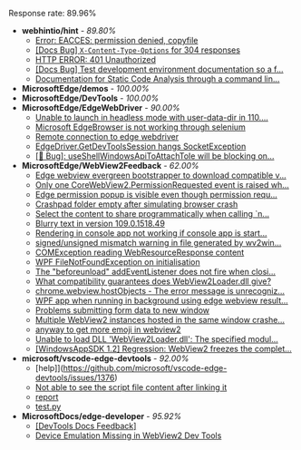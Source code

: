 Response rate: 89.96%

* **webhintio/hint** - _89.80%_
  * [Error: EACCES: permission denied, copyfile](https://github.com/webhintio/hint/issues/5432)
  * [[Docs Bug] `X-Content-Type-Options` for 304 responses](https://github.com/webhintio/hint/issues/5417)
  * [HTTP ERROR: 401 Unauthorized](https://github.com/webhintio/hint/issues/5362)
  * [[Docs Bug] Test development environment documentation so a f...](https://github.com/webhintio/hint/issues/5404)
  * [Documentation for Static Code Analysis through a command lin...](https://github.com/webhintio/hint/issues/5383)
* **MicrosoftEdge/demos** - _100.00%_
* **MicrosoftEdge/DevTools** - _100.00%_
* **MicrosoftEdge/EdgeWebDriver** - _90.00%_
  * [Unable to launch in headless mode with user-data-dir in 110....](https://github.com/MicrosoftEdge/EdgeWebDriver/issues/69)
  * [Microsoft EdgeBrowser is not working through selenium](https://github.com/MicrosoftEdge/EdgeWebDriver/issues/68)
  * [Remote connection to edge webdriver](https://github.com/MicrosoftEdge/EdgeWebDriver/issues/67)
  * [EdgeDriver.GetDevToolsSession hangs SocketException](https://github.com/MicrosoftEdge/EdgeWebDriver/issues/65)
  * [[🐛 Bug]: useShellWindowsApiToAttachToIe will be blocking on...](https://github.com/MicrosoftEdge/EdgeWebDriver/issues/34)
* **MicrosoftEdge/WebView2Feedback** - _62.00%_
  * [Edge webview evergreen bootstrapper to download compatible v...](https://github.com/MicrosoftEdge/WebView2Feedback/issues/3228)
  * [Only one CoreWebView2.PermissionRequested event is raised wh...](https://github.com/MicrosoftEdge/WebView2Feedback/issues/3227)
  * [Edge permission popup is visible even though permission requ...](https://github.com/MicrosoftEdge/WebView2Feedback/issues/3226)
  * [Crashpad folder empty after simulating browser crash](https://github.com/MicrosoftEdge/WebView2Feedback/issues/3225)
  * [Select the content to share programmatically when calling `n...](https://github.com/MicrosoftEdge/WebView2Feedback/issues/3188)
  * [Blurry text in version 109.0.1518.49](https://github.com/MicrosoftEdge/WebView2Feedback/issues/3180)
  * [Rendering in console app not working if console app is start...](https://github.com/MicrosoftEdge/WebView2Feedback/issues/3177)
  * [signed/unsigned mismatch warning in file generated by wv2win...](https://github.com/MicrosoftEdge/WebView2Feedback/issues/3169)
  * [COMException reading WebResourceResponse content](https://github.com/MicrosoftEdge/WebView2Feedback/issues/3229)
  * [WPF FileNotFoundException on initialisation](https://github.com/MicrosoftEdge/WebView2Feedback/issues/3222)
  * [The "beforeunload" addEventListener does not fire when closi...](https://github.com/MicrosoftEdge/WebView2Feedback/issues/3217)
  * [What compatibility guarantees does WebView2Loader.dll give?](https://github.com/MicrosoftEdge/WebView2Feedback/issues/3215)
  * [chrome.webview.hostObjects - The error message is unrecogniz...](https://github.com/MicrosoftEdge/WebView2Feedback/issues/3210)
  * [WPF app when running in background using edge webview result...](https://github.com/MicrosoftEdge/WebView2Feedback/issues/3207)
  * [Problems submitting form data to new window ](https://github.com/MicrosoftEdge/WebView2Feedback/issues/3203)
  * [Multiple WebView2 instances hosted in the same window crashe...](https://github.com/MicrosoftEdge/WebView2Feedback/issues/3202)
  * [anyway to get more emoji in webview2](https://github.com/MicrosoftEdge/WebView2Feedback/issues/3182)
  * [Unable to load DLL 'WebView2Loader.dll': The specified modul...](https://github.com/MicrosoftEdge/WebView2Feedback/issues/3172)
  * [[WindowsAppSDK 1.2] Regression: WebView2 freezes the complet...](https://github.com/MicrosoftEdge/WebView2Feedback/issues/3167)
* **microsoft/vscode-edge-devtools** - _92.00%_
  * [help]](https://github.com/microsoft/vscode-edge-devtools/issues/1376)
  * [Not able to see the script file content after linking it](https://github.com/microsoft/vscode-edge-devtools/issues/1375)
  * [report](https://github.com/microsoft/vscode-edge-devtools/issues/1374)
  * [test.py](https://github.com/microsoft/vscode-edge-devtools/issues/1373)
* **MicrosoftDocs/edge-developer** - _95.92%_
  * [[DevTools Docs Feedback]](https://github.com/MicrosoftDocs/edge-developer/issues/2453)
  * [Device Emulation Missing in WebView2 Dev Tools](https://github.com/MicrosoftDocs/edge-developer/issues/2448)